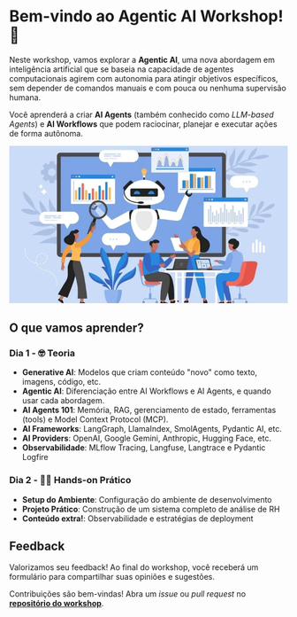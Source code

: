 # Bem-vindo ao Agentic AI Workshop! 🤗

Neste workshop, vamos explorar a **Agentic AI**, uma nova abordagem em inteligência artificial que se baseia na capacidade de agentes computacionais agirem com autonomia para atingir objetivos específicos, sem depender de comandos manuais e com pouca ou nenhuma supervisão humana.

Você aprenderá a criar **AI Agents** (também conhecido como *LLM-based Agents*) e **AI Workflows** que podem raciocinar, planejar e executar ações de forma autônoma.

![Agentic AI](./images/agentic-ai.jpg)

## O que vamos aprender?

### Dia 1 - 🤓 Teoria

- **Generative AI**: Modelos que criam conteúdo "novo" como texto, imagens, código, etc.
- **Agentic AI**: Diferenciação entre AI Workflows e AI Agents, e quando usar cada abordagem.
- **AI Agents 101**: Memória, RAG, gerenciamento de estado, ferramentas (tools) e Model Context Protocol (MCP).
- **AI Frameworks**: LangGraph, LlamaIndex, SmolAgents, Pydantic AI, etc.
- **AI Providers**: OpenAI, Google Gemini, Anthropic, Hugging Face, etc.
- **Observabilidade**: MLflow Tracing, Langfuse, Langtrace e Pydantic Logfire

### Dia 2 - 🧑‍💻 Hands-on Prático

- **Setup do Ambiente**: Configuração do ambiente de desenvolvimento
- **Projeto Prático**: Construção de um sistema completo de análise de RH
- **Conteúdo extra!**: Observabilidade e estratégias de deployment

## Feedback

Valorizamos seu feedback! Ao final do workshop, você receberá um formulário para compartilhar suas opiniões e sugestões.

Contribuições são bem-vindas! Abra um *issue* ou *pull request* no [**repositório do workshop**](https://github.com/DougTrajano/agentic-ai-workshop/).
